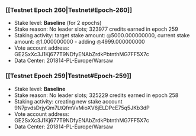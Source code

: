 ### [[Testnet Epoch 260|Testnet#Epoch-260]]
* Stake level: **Baseline** (for 2 epochs)
* Stake reason: No leader slots; 323977 credits earned in epoch 259
* Staking activity: target stake amount: ◎5000.000000000, current stake amount: ◎1.000000000 - adding ◎4999.000000000
* Vote account address: GE2SxXc3J1Kj677T9NDfyENAbZrdkPbtnthMG7FF5X7c
* Data Center: 201814-PL-Europe/Warsaw
### [[Testnet Epoch 259|Testnet#Epoch-259]]
* Stake level: **Baseline**
* Stake reason: No leader slots; 325229 credits earned in epoch 258
* Staking activity: creating new stake account 9N7pvdsDrjyQm7LtQfmVvMioXV6jELDPcE75q5JKb3dP
* Vote account address: GE2SxXc3J1Kj677T9NDfyENAbZrdkPbtnthMG7FF5X7c
* Data Center: 201814-PL-Europe/Warsaw